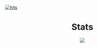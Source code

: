 [![hits](http://hits.dwyl.com/GabziDev/GabziDev.svg)](http://hits.dwyl.com/GabziDev/GabziDev)

<h1 align="center">Stats</h1>
<a href="https://github.com/GabziDev"></a>
<p align="center">
  <img src="https://github-readme-stats.vercel.app/api?username=GabziDev&theme=midnight-purple&show_icons=true" />
</p>
